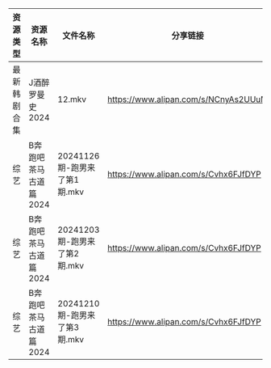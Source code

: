 | 资源类型   | 资源名称          | 文件名称                  | 分享链接                                 | 更新时间                |
| ------ | ------------- | --------------------- | ------------------------------------ | ------------------- |
| 最新韩剧合集 | J酒醉罗曼史2024    | 12.mkv                | https://www.alipan.com/s/NCnyAs2UUuM | 2024-12-11 00:05:55 |
| 综艺     | B奔跑吧茶马古道篇2024 | 20241126期-跑男来了第1期.mkv | https://www.alipan.com/s/Cvhx6FJfDYP | 2024-12-11 00:06:43 |
| 综艺     | B奔跑吧茶马古道篇2024 | 20241203期-跑男来了第2期.mkv | https://www.alipan.com/s/Cvhx6FJfDYP | 2024-12-11 00:06:43 |
| 综艺     | B奔跑吧茶马古道篇2024 | 20241210期-跑男来了第3期.mkv | https://www.alipan.com/s/Cvhx6FJfDYP | 2024-12-11 00:06:43 |
